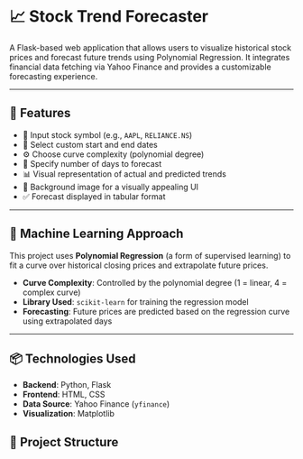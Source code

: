 # 📈 Stock Trend Forecaster

A Flask-based web application that allows users to visualize historical stock prices and forecast future trends using Polynomial Regression. It integrates financial data fetching via Yahoo Finance and provides a customizable forecasting experience.

---

## 🚀 Features

- 🔎 Input stock symbol (e.g., `AAPL`, `RELIANCE.NS`)
- 📅 Select custom start and end dates
- ⚙️ Choose curve complexity (polynomial degree)
- 📆 Specify number of days to forecast
- 📊 Visual representation of actual and predicted trends
- 🌄 Background image for a visually appealing UI
- ✅ Forecast displayed in tabular format

---

## 🧠 Machine Learning Approach

This project uses **Polynomial Regression** (a form of supervised learning) to fit a curve over historical closing prices and extrapolate future prices.

- **Curve Complexity**: Controlled by the polynomial degree (1 = linear, 4 = complex curve)
- **Library Used**: `scikit-learn` for training the regression model
- **Forecasting**: Future prices are predicted based on the regression curve using extrapolated days

---

## 📦 Technologies Used

- **Backend**: Python, Flask
- **Frontend**: HTML, CSS
- **Data Source**: Yahoo Finance (`yfinance`)
- **Visualization**: Matplotlib

## 📁 Project Structure

